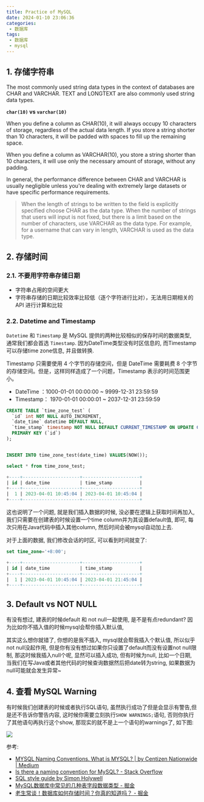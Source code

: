 ```yaml
---
title: Practice of MySQL
date: 2024-01-10 23:06:36
categories:
 - 数据库
tags:
 - 数据库
 - mysql
---
```


## 1. 存储字符串

The most commonly used string data types in the context of databases are CHAR and VARCHAR. TEXT and LONGTEXT are also commonly used string data types. 

**`char(10)` vs `varchar(10) `**

When you define a column as CHAR(10), it will always occupy 10 characters of storage, regardless of the actual data length. If you store a string shorter than 10 characters, it will be padded with spaces to fill up the remaining space.

When you define a column as VARCHAR(10), you store a string shorter than 10 characters, it will use only the necessary amount of storage, without any padding. 

In general, the performance difference between CHAR and VARCHAR is usually negligible unless you're dealing with extremely large datasets or have specific performance requirements. 

> When the length of strings to be written to the field is explicitly specified choose CHAR as the data type. When the number of strings that users will input is not fixed, but there is a limit based on the number of characters, use VARCHAR as the data type. For example, for a username that can vary in length, VARCHAR is used as the data type.

## 2. 存储时间

### 2.1. 不要用字符串存储日期

- 字符串占用的空间更大
- 字符串存储的日期比较效率比较低（逐个字符进行比对），无法用日期相关的 API 进行计算和比较

### 2.2. Datetime and Timestamp

`Datetime` 和 `Timestamp` 是 MySQL 提供的两种比较相似的保存时间的数据类型, 通常我们都会首选 `Timestamp`. 因为DateTime类型没有时区信息的, 而Timestamp可以存储time zone信息, 并且做转换. 

Timestamp 只需要使用 4 个字节的存储空间，但是 DateTime 需要耗费 8 个字节的存储空间。但是，这样同样造成了一个问题，Timestamp 表示的时间范围更小。

- DateTime ：1000-01-01 00:00:00 ~ 9999-12-31 23:59:59
- Timestamp： 1970-01-01 00:00:01 ~ 2037-12-31 23:59:59

```sql
CREATE TABLE `time_zone_test` (
  `id` int NOT NULL AUTO_INCREMENT,
  `date_time` datetime DEFAULT NULL,
  `time_stamp` timestamp NOT NULL DEFAULT CURRENT_TIMESTAMP ON UPDATE CURRENT_TIMESTAMP,
  PRIMARY KEY (`id`)
);


INSERT INTO time_zone_test(date_time) VALUES(NOW());

select * from time_zone_test;

+----+---------------------+---------------------+
| id | date_time           | time_stamp          |
+----+---------------------+---------------------+
|  1 | 2023-04-01 10:45:04 | 2023-04-01 10:45:04 |
+----+---------------------+---------------------+
```

这也说明了一个问题, 就是我们插入数据的时候, 没必要在逻辑上获取时间再加入, 我们只需要在创建表的时候设置一个time column并为其设置default值, 即可, 每次只用在Java代码中插入其他column, 然后时间会被mysql自动加上去. 

对于上面的数据, 我们修改会话的时区, 可以看到时间就变了:

```sql
set time_zone='+8:00';

+----+---------------------+---------------------+
| id | date_time           | time_stamp          |
+----+---------------------+---------------------+
|  1 | 2023-04-01 10:45:04 | 2023-04-01 21:45:04 |
+----+---------------------+---------------------+
```

## 3. Default vs NOT NULL 

有没有想过, 建表的时候default 和 not null一起使用, 是不是有点redundant? 因为比如你不插入值的时候mysql会帮你插入默认值, 

其实这么想你就错了, 你想的是我不插入, mysql就会帮我插入个默认值, 所以似乎not null没起作用, 但是你有没有想过如果你只设置了default而没有设置not null限制, 那这时候我插入null个呢, 显然可以插入成功, 但有时候为null, 比如一个日期, 当我们在写Java或者其他代码的时候查询数据然后把date转为string, 如果数据为null可能就会发生异常~

## 4. 查看 MySQL Warning

有时候我们创建表的时候或者执行SQL语句, 虽然执行成功了但是会显示有警告,但是还不告诉你警告内容, 这时候你需要立刻执行`SHOW WARNINGS;`语句, 否则你执行了其他语句再执行这个show, 那现实的就不是上一个语句的warnings了, 如下图:

![](https://pub-2a6758f3b2d64ef5bb71ba1601101d35.r2.dev/blogs/2025/01/ae56e684a1d7b2c0c6aab58d2064fdc0.png)

参考:

- [MYSQL Naming Conventions. What is MYSQL? | by Centizen Nationwide | Medium](https://medium.com/@centizennationwide/mysql-naming-conventions-e3a6f6219efe)
- [Is there a naming convention for MySQL? - Stack Overflow](https://stackoverflow.com/questions/7899200/is-there-a-naming-convention-for-mysql)
- [SQL style guide by Simon Holywell](https://www.sqlstyle.guide/#columns)
- [MySQL数据库中常见的几种表字段数据类型 - 掘金](https://juejin.cn/post/7165675545965887525)
- [老生常谈！数据库如何存储时间？你真的知道吗？ - 掘金](https://juejin.cn/post/6844904047489581063)